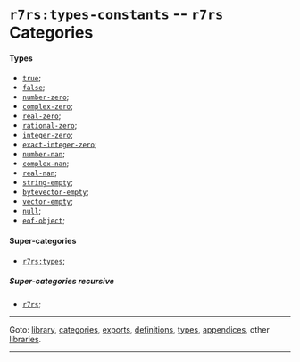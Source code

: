 

<a id='category__r7rs__r7rs_3a_types-constants'></a>

# `r7rs:types-constants` -- `r7rs` Categories


<a id='category__r7rs__r7rs_3a_types-constants__types'></a>

#### Types

 * [`true`](../../r7rs/types/true.md#type__r7rs__true);
 * [`false`](../../r7rs/types/false.md#type__r7rs__false);
 * [`number-zero`](../../r7rs/types/number-zero.md#type__r7rs__number-zero);
 * [`complex-zero`](../../r7rs/types/complex-zero.md#type__r7rs__complex-zero);
 * [`real-zero`](../../r7rs/types/real-zero.md#type__r7rs__real-zero);
 * [`rational-zero`](../../r7rs/types/rational-zero.md#type__r7rs__rational-zero);
 * [`integer-zero`](../../r7rs/types/integer-zero.md#type__r7rs__integer-zero);
 * [`exact-integer-zero`](../../r7rs/types/exact-integer-zero.md#type__r7rs__exact-integer-zero);
 * [`number-nan`](../../r7rs/types/number-nan.md#type__r7rs__number-nan);
 * [`complex-nan`](../../r7rs/types/complex-nan.md#type__r7rs__complex-nan);
 * [`real-nan`](../../r7rs/types/real-nan.md#type__r7rs__real-nan);
 * [`string-empty`](../../r7rs/types/string-empty.md#type__r7rs__string-empty);
 * [`bytevector-empty`](../../r7rs/types/bytevector-empty.md#type__r7rs__bytevector-empty);
 * [`vector-empty`](../../r7rs/types/vector-empty.md#type__r7rs__vector-empty);
 * [`null`](../../r7rs/types/null.md#type__r7rs__null);
 * [`eof-object`](../../r7rs/types/eof-object.md#type__r7rs__eof-object);


<a id='category__r7rs__r7rs_3a_types-constants__super-categories'></a>

#### Super-categories

 * [`r7rs:types`](../../r7rs/categories/r7rs_3a_types.md#category__r7rs__r7rs_3a_types);


<a id='category__r7rs__r7rs_3a_types-constants__super-categories-recursive'></a>

##### Super-categories recursive

 * [`r7rs`](../../r7rs/categories/r7rs.md#category__r7rs__r7rs);

----

Goto: [library](../../r7rs/_index.md#library__r7rs), [categories](../../r7rs/categories/_index.md#toc__r7rs__categories), [exports](../../r7rs/exports/_index.md#toc__r7rs__exports), [definitions](../../r7rs/definitions/_index.md#toc__r7rs__definitions), [types](../../r7rs/types/_index.md#toc__r7rs__types), [appendices](../../r7rs/appendices/_index.md#toc__r7rs__appendices), other [libraries](../../_libraries.md#toc__libraries).

----

